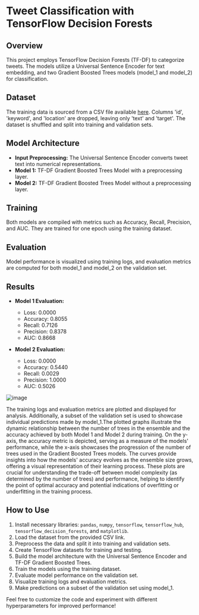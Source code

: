 # Tweet Classification with TensorFlow Decision Forests

## Overview
This project employs TensorFlow Decision Forests (TF-DF) to categorize tweets. The models utilize a Universal Sentence Encoder for text embedding, and two Gradient Boosted Trees models (model_1 and model_2) for classification.

## Dataset
The training data is sourced from a CSV file available [here](https://raw.githubusercontent.com/IMvision12/Tweets-Classification-NLP/main/train.csv). Columns 'id', 'keyword', and 'location' are dropped, leaving only 'text' and 'target'. The dataset is shuffled and split into training and validation sets.

## Model Architecture
- **Input Preprocessing:** The Universal Sentence Encoder converts tweet text into numerical representations.
- **Model 1:** TF-DF Gradient Boosted Trees Model with a preprocessing layer.
- **Model 2:** TF-DF Gradient Boosted Trees Model without a preprocessing layer.

## Training
Both models are compiled with metrics such as Accuracy, Recall, Precision, and AUC. They are trained for one epoch using the training dataset.

## Evaluation
Model performance is visualized using training logs, and evaluation metrics are computed for both model_1 and model_2 on the validation set.

## Results
- **Model 1 Evaluation:**
  - Loss: 0.0000
  - Accuracy: 0.8055
  - Recall: 0.7126
  - Precision: 0.8378
  - AUC: 0.8668

- **Model 2 Evaluation:**
  - Loss: 0.0000
  - Accuracy: 0.5440
  - Recall: 0.0029
  - Precision: 1.0000
  - AUC: 0.5026
    
 ![image](https://github.com/shivanshmaheshwari/Machine-Learning-projects/assets/78491674/6ba49c32-97e2-499f-9642-fcdbaa42180f)

The training logs and evaluation metrics are plotted and displayed for analysis. Additionally, a subset of the validation set is used to showcase individual predictions made by model_1.The plotted graphs illustrate the dynamic relationship between the number of trees in the ensemble and the accuracy achieved by both Model 1 and Model 2 during training. On the y-axis, the accuracy metric is depicted, serving as a measure of the models' performance, while the x-axis showcases the progression of the number of trees used in the Gradient Boosted Trees models. The curves provide insights into how the models' accuracy evolves as the ensemble size grows, offering a visual representation of their learning process. These plots are crucial for understanding the trade-off between model complexity (as determined by the number of trees) and performance, helping to identify the point of optimal accuracy and potential indications of overfitting or underfitting in the training process.

## How to Use
1. Install necessary libraries: `pandas`, `numpy`, `tensorflow`, `tensorflow_hub`, `tensorflow_decision_forests`, and `matplotlib`.
2. Load the dataset from the provided CSV link.
3. Preprocess the data and split it into training and validation sets.
4. Create TensorFlow datasets for training and testing.
5. Build the model architecture with the Universal Sentence Encoder and TF-DF Gradient Boosted Trees.
6. Train the models using the training dataset.
7. Evaluate model performance on the validation set.
8. Visualize training logs and evaluation metrics.
9. Make predictions on a subset of the validation set using model_1.

Feel free to customize the code and experiment with different hyperparameters for improved performance!

